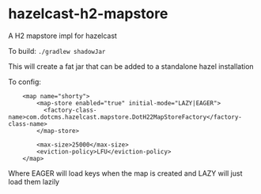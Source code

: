 # hazelcast-h2-mapstore
A H2 mapstore impl for hazelcast

To build:
`./gradlew shadowJar`

This will create a fat jar that can be added to a standalone hazel installation



To config:
```
    <map name="shorty">
        <map-store enabled="true" initial-mode="LAZY|EAGER">
          <factory-class-name>com.dotcms.hazelcast.mapstore.DotH22MapStoreFactory</factory-class-name>
        </map-store>
    
        <max-size>25000</max-size>
        <eviction-policy>LFU</eviction-policy>
    </map>

```

Where EAGER will load keys when the map is created and LAZY will just load them lazily
